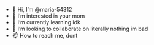 - 👋 Hi, I’m @maria-54312
- 👀 I’m interested in your mom
- 🌱 I’m currently learning idk
- 💞️ I’m looking to collaborate on literally nothing im bad
- 📫 How to reach me, dont

<!---
maria-54312/maria-54312 is a ✨ special ✨ repository because its `README.md` (this file) appears on your GitHub profile.
You can click the Preview link to take a look at your changes.
--->
